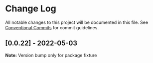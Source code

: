 # Change Log

All notable changes to this project will be documented in this file.
See [Conventional Commits](https://conventionalcommits.org) for commit guidelines.

## [0.0.22] - 2022-05-03

**Note:** Version bump only for package fixture
